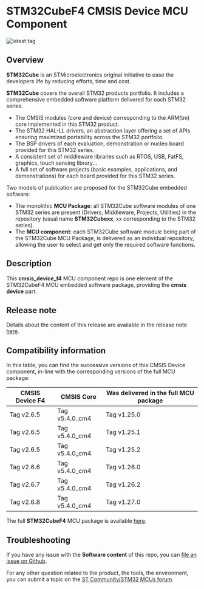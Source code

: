 # STM32CubeF4 CMSIS Device MCU Component

![latest tag](https://img.shields.io/github/v/tag/STMicroelectronics/cmsis_device_f4.svg?color=brightgreen)

## Overview

**STM32Cube** is an STMicroelectronics original initiative to ease the developers life by reducing efforts, time and cost.

**STM32Cube** covers the overall STM32 products portfolio. It includes a comprehensive embedded software platform delivered for each STM32 series.
   * The CMSIS modules (core and device) corresponding to the ARM(tm) core implemented in this STM32 product.
   * The STM32 HAL-LL drivers, an abstraction layer offering a set of APIs ensuring maximized portability across the STM32 portfolio.
   * The BSP drivers of each evaluation, demonstration or nucleo board provided for this STM32 series.
   * A consistent set of middleware libraries such as RTOS, USB, FatFS, graphics, touch sensing library...
   * A full set of software projects (basic examples, applications, and demonstrations) for each board provided for this STM32 series.

Two models of publication are proposed for the STM32Cube embedded software:
   * The monolithic **MCU Package**: all STM32Cube software modules of one STM32 series are present (Drivers, Middleware, Projects, Utilities) in the repository (usual name **STM32Cubexx**, xx corresponding to the STM32 series).
   * The **MCU component**: each STM32Cube software module being part of the STM32Cube MCU Package, is delivered as an individual repository, allowing the user to select and get only the required software functions.

## Description

This **cmsis_device_f4** MCU component repo is one element of the STM32CubeF4 MCU embedded software package, providing the **cmsis device** part.

## Release note

Details about the content of this release are available in the release note [here](https://htmlpreview.github.io/?https://github.com/STMicroelectronics/cmsis_device_f4/blob/master/Release_Notes.html).

## Compatibility information

In this table, you can find the successive versions of this CMSIS Device component, in-line with the corresponding versions of the full MCU package:

CMSIS Device F4 | CMSIS Core | Was delivered in the full MCU package
--------------- | ---------- | -------------------------------------
Tag v2.6.5 | Tag v5.4.0_cm4 | Tag v1.25.0
Tag v2.6.5 | Tag v5.4.0_cm4 | Tag v1.25.1
Tag v2.6.5 | Tag v5.4.0_cm4 | Tag v1.25.2
Tag v2.6.6 | Tag v5.4.0_cm4 | Tag v1.26.0
Tag v2.6.7 | Tag v5.4.0_cm4 | Tag v1.26.2
Tag v2.6.8 | Tag v5.4.0_cm4 | Tag v1.27.0

The full **STM32CubeF4** MCU package is available [here](https://github.com/STMicroelectronics/STM32CubeF4).

## Troubleshooting
If you have any issue with the **Software content** of this repo, you can [file an issue on Github](https://github.com/STMicroelectronics/cmsis_device_f4/issues/new).

For any other question related to the product, the tools, the environment, you can submit a topic on the [ST Community/STM32 MCUs forum](https://community.st.com/s/topic/0TO0X000000BSqSWAW/stm32-mcus).